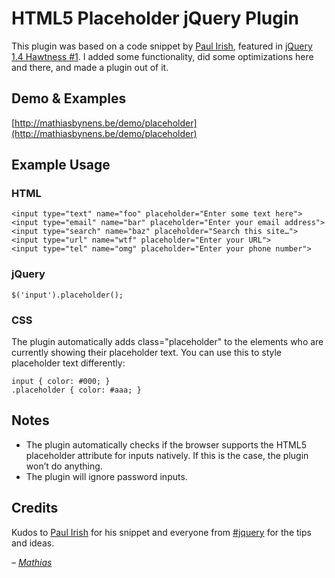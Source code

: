 # HTML5 Placeholder jQuery Plugin

This plugin was based on a code snippet by [Paul Irish](http://paulirish.com/), featured in [jQuery 1.4 Hawtness #1](http://jquery14.com/day-05/jquery-1-4-hawtness-1-with-paul-irish). I added some functionality, did some optimizations here and there, and made a plugin out of it.

## Demo & Examples

[http://mathiasbynens.be/demo/placeholder](http://mathiasbynens.be/demo/placeholder)

## Example Usage

### HTML

    <input type="text" name="foo" placeholder="Enter some text here">
    <input type="email" name="bar" placeholder="Enter your email address">
    <input type="search" name="baz" placeholder="Search this site…">
    <input type="url" name="wtf" placeholder="Enter your URL">
    <input type="tel" name="omg" placeholder="Enter your phone number">

### jQuery

    $('input').placeholder();

### CSS

The plugin automatically adds class="placeholder" to the elements who are currently showing their placeholder text. You can use this to style placeholder text differently:

    input { color: #000; }
    .placeholder { color: #aaa; }

## Notes

* The plugin automatically checks if the browser supports the HTML5 placeholder attribute for inputs natively. If this is the case, the plugin won’t do anything.
* The plugin will ignore password inputs.

## Credits

Kudos to [Paul Irish](http://paulirish.com/) for his snippet and everyone from [#jquery](http://webchat.freenode.net/?channels=jquery) for the tips and ideas.

_– [Mathias](http://mathiasbynens.be/)_